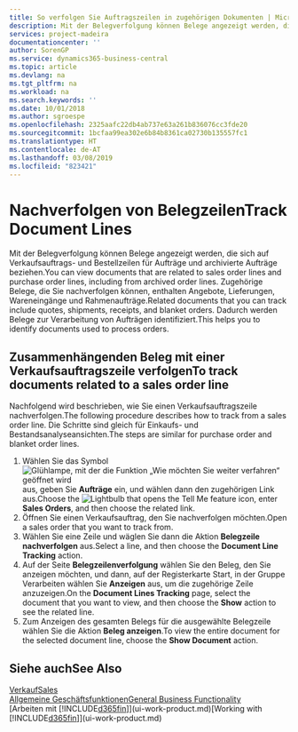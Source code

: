 ```yaml
---
title: So verfolgen Sie Auftragszeilen in zugehörigen Dokumenten | Microsoft Docs
description: Mit der Belegverfolgung können Belege angezeigt werden, die sich auf Verkaufsauftrags- und Bestellzeilen für Aufträge und archivierte Aufträge beziehen. Zugehörige Belege, die Sie nachverfolgen können, enthalten Angebote, Lieferungen, Wareneingänge und Rahmenaufträge. Dadurch werden Belege zur Verarbeitung von Aufträgen identifiziert.
services: project-madeira
documentationcenter: ''
author: SorenGP
ms.service: dynamics365-business-central
ms.topic: article
ms.devlang: na
ms.tgt_pltfrm: na
ms.workload: na
ms.search.keywords: ''
ms.date: 10/01/2018
ms.author: sgroespe
ms.openlocfilehash: 2325aafc22db4ab737e63a261b836076cc3fde20
ms.sourcegitcommit: 1bcfaa99ea302e6b84b8361ca02730b135557fc1
ms.translationtype: HT
ms.contentlocale: de-AT
ms.lasthandoff: 03/08/2019
ms.locfileid: "823421"
---
```

# <a name="track-document-lines"></a><span data-ttu-id="1933a-105">Nachverfolgen von Belegzeilen</span><span class="sxs-lookup"><span data-stu-id="1933a-105">Track Document Lines</span></span>
<span data-ttu-id="1933a-106">Mit der Belegverfolgung können Belege angezeigt werden, die sich auf Verkaufsauftrags- und Bestellzeilen für Aufträge und archivierte Aufträge beziehen.</span><span class="sxs-lookup"><span data-stu-id="1933a-106">You can view documents that are related to sales order lines and purchase order lines, including from archived order lines.</span></span> <span data-ttu-id="1933a-107">Zugehörige Belege, die Sie nachverfolgen können, enthalten Angebote, Lieferungen, Wareneingänge und Rahmenaufträge.</span><span class="sxs-lookup"><span data-stu-id="1933a-107">Related documents that you can track include quotes, shipments, receipts, and blanket orders.</span></span> <span data-ttu-id="1933a-108">Dadurch werden Belege zur Verarbeitung von Aufträgen identifiziert.</span><span class="sxs-lookup"><span data-stu-id="1933a-108">This helps you to identify documents used to process orders.</span></span>  

## <a name="to-track-documents-related-to-a-sales-order-line"></a><span data-ttu-id="1933a-109">Zusammenhängenden Beleg mit einer Verkaufsauftragszeile verfolgen</span><span class="sxs-lookup"><span data-stu-id="1933a-109">To track documents related to a sales order line</span></span>
<span data-ttu-id="1933a-110">Nachfolgend wird beschrieben, wie Sie einen Verkaufsauftragszeile nachverfolgen.</span><span class="sxs-lookup"><span data-stu-id="1933a-110">The following procedure describes how to track from a sales order line.</span></span> <span data-ttu-id="1933a-111">Die Schritte sind gleich für Einkaufs- und Bestandsanalyseansichten.</span><span class="sxs-lookup"><span data-stu-id="1933a-111">The steps are similar for purchase order and blanket order lines.</span></span>

1.  <span data-ttu-id="1933a-112">Wählen Sie das Symbol ![Glühlampe, mit der die Funktion „Wie möchten Sie weiter verfahren“ geöffnet wird](media/ui-search/search_small.png "Wie möchten Sie weiter verfahren?") aus, geben Sie **Aufträge** ein, und wählen dann den zugehörigen Link aus.</span><span class="sxs-lookup"><span data-stu-id="1933a-112">Choose the ![Lightbulb that opens the Tell Me feature](media/ui-search/search_small.png "Tell me what you want to do") icon, enter **Sales Orders**, and then choose the related link.</span></span>  
2.  <span data-ttu-id="1933a-113">Öffnen Sie einen Verkaufsauftrag, den Sie nachverfolgen möchten.</span><span class="sxs-lookup"><span data-stu-id="1933a-113">Open a sales order that you want to track from.</span></span>  
3.  <span data-ttu-id="1933a-114">Wählen Sie eine Zeile und wäglen Sie dann die Aktion **Belegzeile nachverfolgen** aus.</span><span class="sxs-lookup"><span data-stu-id="1933a-114">Select a line, and then choose the **Document Line Tracking** action.</span></span>
4. <span data-ttu-id="1933a-115">Auf der Seite **Belegzeilenverfolgung** wählen Sie den Beleg, den Sie anzeigen möchten, und dann, auf der Registerkarte Start, in der Gruppe Verarbeiten wählen Sie **Anzeigen** aus, um die zugehörige Zeile anzuzeigen.</span><span class="sxs-lookup"><span data-stu-id="1933a-115">On the **Document Lines Tracking** page, select the document that you want to view, and then choose the **Show** action to see the related line.</span></span>
5. <span data-ttu-id="1933a-116">Zum Anzeigen des gesamten Belegs für die ausgewählte Belegzeile wählen Sie die Aktion **Beleg anzeigen**.</span><span class="sxs-lookup"><span data-stu-id="1933a-116">To view the entire document for the selected document line, choose the **Show Document** action.</span></span>

## <a name="see-also"></a><span data-ttu-id="1933a-117">Siehe auch</span><span class="sxs-lookup"><span data-stu-id="1933a-117">See Also</span></span>
[<span data-ttu-id="1933a-118">Verkauf</span><span class="sxs-lookup"><span data-stu-id="1933a-118">Sales</span></span>](sales-manage-sales.md)  
[<span data-ttu-id="1933a-119">Allgemeine Geschäftsfunktionen</span><span class="sxs-lookup"><span data-stu-id="1933a-119">General Business Functionality</span></span>](ui-across-business-areas.md)  
<span data-ttu-id="1933a-120">[Arbeiten mit [!INCLUDE[d365fin](includes/d365fin_md.md)]](ui-work-product.md)</span><span class="sxs-lookup"><span data-stu-id="1933a-120">[Working with [!INCLUDE[d365fin](includes/d365fin_md.md)]](ui-work-product.md)</span></span>
